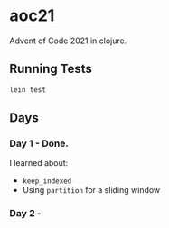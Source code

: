 # aoc21

Advent of Code 2021 in clojure.

## Running Tests

```bash
lein test
```

## Days

### Day 1 - Done. 

I learned about:
* `keep_indexed`
* Using `partition` for a sliding window

### Day 2 - 